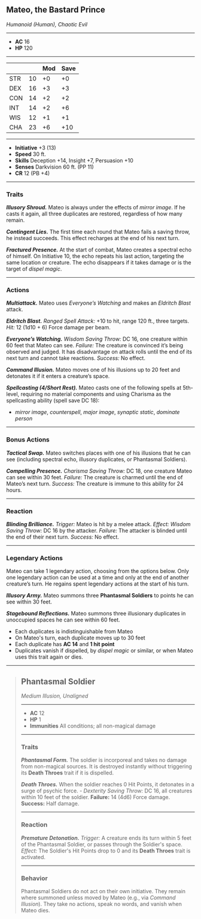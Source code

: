 ## Mateo, the Bastard Prince  
*Humanoid (Human), Chaotic Evil*  
___  
- **AC** 16 
- **HP** 120  
___  
|     |    | Mod | Save |
|-----|----|-----|------|
| STR | 10 | +0  | +0   |
| DEX | 16 | +3  | +3   |
| CON | 14 | +2  | +2   |
| INT | 14 | +2  | +6   |
| WIS | 12 | +1  | +1   |
| CHA | 23 | +6  | +10  |
___  
- **Initiative** +3 (13)  
- **Speed** 30 ft.  
- **Skills** Deception +14, Insight +7, Persuasion +10  
- **Senses** Darkvision 60 ft. (PP 11)  
- **CR** 12 (PB +4)  
___  

### Traits

***Illusory Shroud.*** Mateo is always under the effects of *mirror image*. If he casts it again, all three duplicates are restored, regardless of how many remain.

***Contingent Lies.*** The first time each round that Mateo fails a saving throw, he instead succeeds. This effect recharges at the end of his next turn.

***Fractured Presence.*** At the start of combat, Mateo creates a spectral echo of himself. On Initiative 10, the echo repeats his last action, targeting the same location or creature. The echo disappears if it takes damage or is the target of *dispel magic*.

---

### Actions

***Multiattack.*** Mateo uses *Everyone’s Watching* and makes an *Eldritch Blast* attack.

***Eldritch Blast.*** *Ranged Spell Attack:* +10 to hit, range 120 ft., three targets. *Hit:* 12 (1d10 + 6) Force damage per beam.

***Everyone’s Watching.*** _Wisdom Saving Throw:_ DC 16, one creature within 60 feet that Mateo can see. *Failure:* The creature is convinced it’s being observed and judged. It has disadvantage on attack rolls until the end of its next turn and cannot take reactions. *Success:* No effect.

***Command Illusion.*** Mateo moves one of his illusions up to 20 feet and detonates it if it enters a creature’s space.

***Spellcasting (4/Short Rest).*** Mateo casts one of the following spells at 5th-level, requiring no material components and using Charisma as the spellcasting ability (spell save DC 18):  
- *mirror image*, *counterspell*, *major image*, *synaptic static*, *dominate person*

---

### Bonus Actions

***Tactical Swap.*** Mateo switches places with one of his illusions that he can see (including spectral echo, illusory duplicates, or Phantasmal Soldiers).

***Compelling Presence.*** _Charisma Saving Throw:_ DC 18, one creature Mateo can see within 30 feet. *Failure:* The creature is charmed until the end of Mateo’s next turn. *Success:* The creature is immune to this ability for 24 hours.

---

### Reaction

***Blinding Brilliance.*** _Trigger:_ Mateo is hit by a melee attack. *Effect: Wisdom Saving Throw:* DC 16 by the attacker. *Failure:* The attacker is blinded until the end of their next turn. *Success:* No effect.

---

### Legendary Actions

Mateo can take 1 legendary action, choosing from the options below. Only one legendary action can be used at a time and only at the end of another creature’s turn. He regains spent legendary actions at the start of his turn.

***Illusory Army.*** Mateo summons three **Phantasmal Soldiers** to points he can see within 30 feet.

***Stagebound Reflections.*** Mateo summons three illusionary duplicates in unoccupied spaces he can see within 60 feet. 
- Each duplicates is indistinguishable from Mateo
- On Mateo's turn, each duplicate moves up to 30 feet
- Each duplicate has **AC 14** and **1 hit point**
- Duplicates vanish if dispelled, by *dispel magic* or similar, or when Mateo uses this trait again or dies.

---

> ## Phantasmal Soldier  
> *Medium Illusion, Unaligned*  
> ___  
> - **AC** 12  
> - **HP** 1  
> - **Immunities** All conditions; all non-magical damage
> ___  
> 
> ### Traits
> 
> ***Phantasmal Form.*** The soldier is incorporeal and takes no damage from non-magical sources. It is destroyed instantly without triggering its **Death Throes** trait if it is dispelled.
>
> ***Death Throes.*** When the soldier reaches 0 Hit Points, it detonates in a surge of psychic force. - *Dexterity Saving Throw:* DC 16, all creatures within 10 feet of the soldier. **Failure:** 14 (4d6) Force damage. **Success:** Half damage.
> 
> ---
> 
> ### Reaction
> 
> ***Premature Detonation.*** _Trigger:_ A creature ends its turn within 5 feet of the Phantasmal Soldier, or passes through the Soldier's space. _Effect:_ The Soldier's Hit Points drop to 0 and its **Death Throes** trait is activated.
> 
> ---
> 
> ### Behavior
> 
> Phantasmal Soldiers do not act on their own initiative. They remain where summoned unless moved by Mateo (e.g., via *Command Illusion*). They take no actions, speak no words, and vanish when Mateo dies.
